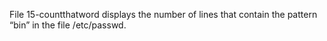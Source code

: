 File 15-countthatword displays the number of lines that contain the pattern “bin” in the file /etc/passwd.
